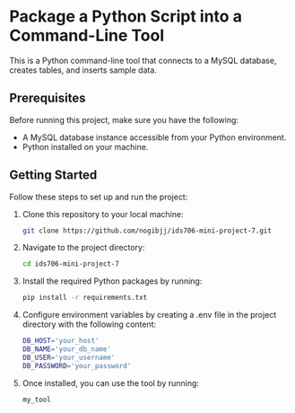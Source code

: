 # Package a Python Script into a Command-Line Tool

This is a Python command-line tool that connects to a MySQL database, creates tables, and inserts sample data.

## Prerequisites

Before running this project, make sure you have the following:

* A MySQL database instance accessible from your Python environment.
* Python installed on your machine.

## Getting Started

Follow these steps to set up and run the project:

1. Clone this repository to your local machine:

   ```bash
   git clone https://github.com/nogibjj/ids706-mini-project-7.git
   ```

2. Navigate to the project directory:

   ```bash
   cd ids706-mini-project-7
   ```
   
3. Install the required Python packages by running:

   ```bash
   pip install -r requirements.txt
   ```

4. Configure environment variables by creating a .env file in the project directory with the following content:

   ```bash
   DB_HOST='your_host'
   DB_NAME='your_db_name'
   DB_USER='your_username'
   DB_PASSWORD='your_password'
   ```

5. Once installed, you can use the tool by running:

   ```bash
   my_tool
   ```
